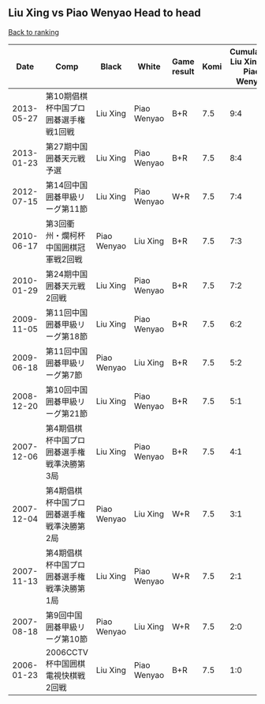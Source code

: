 ## Liu Xing vs Piao Wenyao Head to head

[Back to ranking](../../index.md)




| **Date** | **Comp** | **Black** | **White** | **Game result** | **Komi** | **Cumulative Liu Xing vs Piao Wenyao** | **Liu Xing streak** | **Piao Wenyao streak** | 
| --- | --- | --- | --- | --- | --- | --- | --- | --- |
| 2013-05-27 | 第10期倡棋杯中国プロ囲碁選手権戦1回戦 | Liu Xing | Piao Wenyao | B+R | 7.5 | 9:4 | 2 | 0 | 
| 2013-01-23 | 第27期中国囲碁天元戦予選 | Liu Xing | Piao Wenyao | B+R | 7.5 | 8:4 | 1 | 0 | 
| 2012-07-15 | 第14回中国囲碁甲級リーグ第11節 | Liu Xing | Piao Wenyao | W+R | 7.5 | 7:4 | 0 | 2 | 
| 2010-06-17 | 第3回衢州・爛柯杯中国囲棋冠軍戦2回戦 | Piao Wenyao | Liu Xing | B+R | 7.5 | 7:3 | 0 | 1 | 
| 2010-01-29 | 第24期中国囲碁天元戦2回戦 | Liu Xing | Piao Wenyao | B+R | 7.5 | 7:2 | 2 | 0 | 
| 2009-11-05 | 第11回中国囲碁甲級リーグ第18節 | Liu Xing | Piao Wenyao | B+R | 7.5 | 6:2 | 1 | 0 | 
| 2009-06-18 | 第11回中国囲碁甲級リーグ第7節 | Piao Wenyao | Liu Xing | B+R | 7.5 | 5:2 | 0 | 1 | 
| 2008-12-20 | 第10回中国囲碁甲級リーグ第21節 | Liu Xing | Piao Wenyao | B+R | 7.5 | 5:1 | 3 | 0 | 
| 2007-12-06 | 第4期倡棋杯中国プロ囲碁選手権戦準決勝第3局 | Liu Xing | Piao Wenyao | B+R | 7.5 | 4:1 | 2 | 0 | 
| 2007-12-04 | 第4期倡棋杯中国プロ囲碁選手権戦準決勝第2局 | Piao Wenyao | Liu Xing | W+R | 7.5 | 3:1 | 1 | 0 | 
| 2007-11-13 | 第4期倡棋杯中国プロ囲碁選手権戦準決勝第1局 | Liu Xing | Piao Wenyao | W+R | 7.5 | 2:1 | 0 | 1 | 
| 2007-08-18 | 第9回中国囲碁甲級リーグ第10節 | Piao Wenyao | Liu Xing | W+R | 7.5 | 2:0 | 2 | 0 | 
| 2006-01-23 | 2006CCTV杯中国囲棋電視快棋戦2回戦 | Liu Xing | Piao Wenyao | B+R | 7.5 | 1:0 | 1 | 0 |




